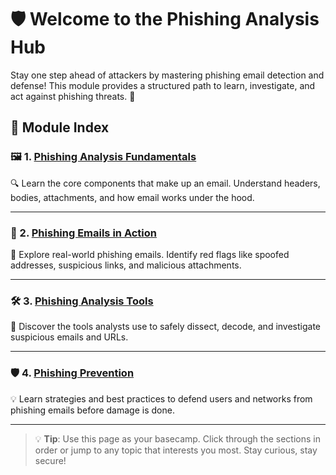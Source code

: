 # 🛡️ Welcome to the Phishing Analysis Hub

Stay one step ahead of attackers by mastering phishing email detection and defense! This module provides a structured path to learn, investigate, and act against phishing threats. 🚨

## 🧭 Module Index

### 🖼️ 1. [Phishing Analysis Fundamentals](https://github.com/Dee-Techie/Cybersecurity-Portfolio/blob/main/Write-Ups/Phishing-Analysis-Fundamentals.md)
🔍 Learn the core components that make up an email. Understand headers, bodies, attachments, and how email works under the hood.

---

### 📨 2. [Phishing Emails in Action](https://github.com/Dee-Techie/Cybersecurity-Portfolio/blob/main/Write-Ups/Phishing-Emails-in-Action.md)
🧠 Explore real-world phishing emails. Identify red flags like spoofed addresses, suspicious links, and malicious attachments.

---

### 🛠️ 3. [Phishing Analysis Tools](https://github.com/Dee-Techie/Cybersecurity-Portfolio/blob/main/Write-Ups/Phishing-Analysis-Tools.md)
🔧 Discover the tools analysts use to safely dissect, decode, and investigate suspicious emails and URLs.

---

### 🛡️ 4. [Phishing Prevention](https://github.com/Dee-Techie/Cybersecurity-Portfolio/blob/main/Write-Ups/Phishing-Prevention.md)
💡 Learn strategies and best practices to defend users and networks from phishing emails before damage is done.

---

> 💡 **Tip**: Use this page as your basecamp. Click through the sections in order or jump to any topic that interests you most. Stay curious, stay secure!
